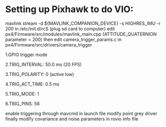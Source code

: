 # Setting up Pixhawk to do VIO:
mavlink stream -d ${MAVLINK\_COMPANION\_DEVICE} -s HIGHRES_IMU -r 200 in /etc/init.d/rcS (plug sd card to computer)
edit px4/Firmware/src/modules/mavlink\_main\.cpp (ATTITUDE_QUATERNION parameter = 200)
then edit camera\_trigger\_params.c in px4/Firmware/src/drivers/camera_trigger

  1.GPIO trigger mode

  2.TRIG_INTERVAL: 50.0 ms (20 FPS)

  3.TRIG_POLARITY: 0 (active low)

  4.TRIG\_ACT\_TIME: 0.5 ms 

  5.TRIG_MODE: 1

  6.TRIG_PINS: 56

enable triggering through mavcmd in launch file
modify point grey driver
finally modify covariance and noise parameters in rovio info file
